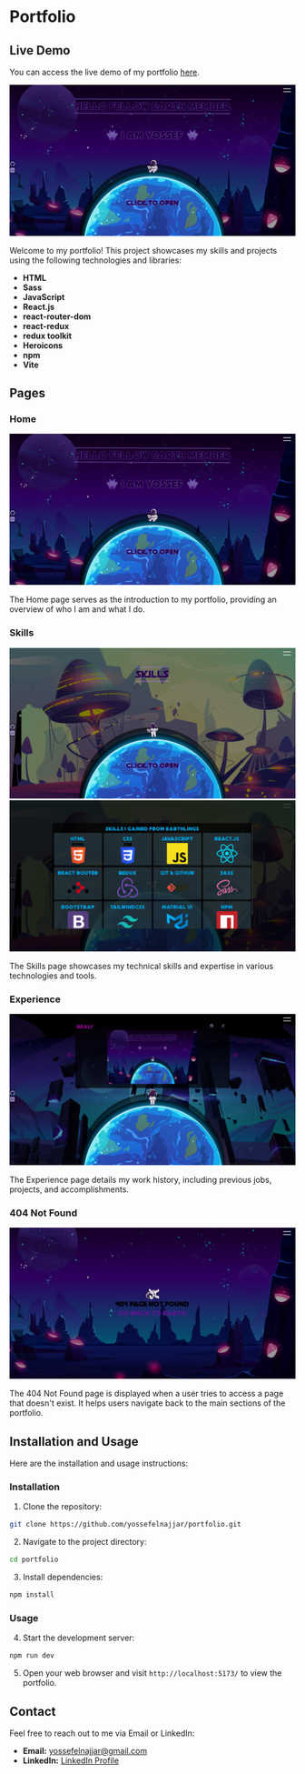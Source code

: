 # Portfolio

## Live Demo

You can access the live demo of my portfolio [here](https://portfolio-yossef.vercel.app).

![Portfolio Screenshot](./src/assets/images/pages/home.png)

Welcome to my portfolio! This project showcases my skills and projects using the following technologies and libraries:

- **HTML**
- **Sass**
- **JavaScript**
- **React.js**
- **react-router-dom**
- **react-redux**
- **redux toolkit**
- **Heroicons**
- **npm**
- **Vite**

## Pages

### Home

![Home Page Screenshot](./src/assets/images/pages/home.png)

The Home page serves as the introduction to my portfolio, providing an overview of who I am and what I do.

### Skills

![Skills Page Screenshot](./src/assets/images/pages/skills1.png)
![Skills-2 Page Screenshot](./src/assets/images/pages/skills2.png)

The Skills page showcases my technical skills and expertise in various technologies and tools.

### Experience

![Experience Page Screenshot](./src/assets/images/pages/experience.png)

The Experience page details my work history, including previous jobs, projects, and accomplishments.

### 404 Not Found

![404 Not Found Page Screenshot](./src/assets/images/pages/notFound.png)

The 404 Not Found page is displayed when a user tries to access a page that doesn't exist. It helps users navigate back to the main sections of the portfolio.

## Installation and Usage

Here are the installation and usage instructions:

### Installation

1. Clone the repository:

```bash
git clone https://github.com/yossefelnajjar/portfolio.git
```

2. Navigate to the project directory:

```bash
cd portfolio
```

3. Install dependencies:

```bash
npm install
```

### Usage

4. Start the development server:

```bash
npm run dev
```

5. Open your web browser and visit `http://localhost:5173/` to view the portfolio.

## Contact

Feel free to reach out to me via Email or LinkedIn:

- **Email:** [yossefelnajjar@gmail.com](mailto:yossefelnajjar@gmail.com)
- **LinkedIn:** [LinkedIn Profile](https://www.linkedin.com/in/yossef-elnajjar/)
